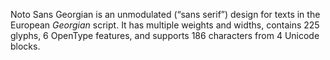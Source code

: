 Noto Sans Georgian is an unmodulated (“sans serif”) design for texts in the European _Georgian_ script. It has multiple weights and widths, contains 225 glyphs, 6 OpenType features, and supports 186 characters from 4 Unicode blocks.